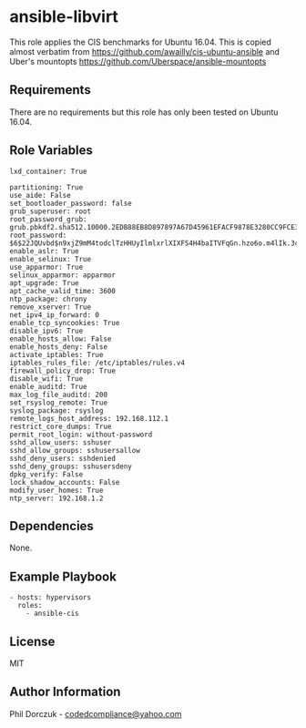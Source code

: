 ansible-libvirt
=========

This role applies the CIS benchmarks for Ubuntu 16.04. This is copied almost verbatim from https://github.com/awailly/cis-ubuntu-ansible
and Uber's mountopts https://github.com/Uberspace/ansible-mountopts

Requirements
------------

There are no requirements but this role has only been tested on Ubuntu 16.04.

Role Variables
--------------

```
lxd_container: True

partitioning: True
use_aide: False
set_bootloader_password: false
grub_superuser: root
root_password_grub: grub.pbkdf2.sha512.10000.2EDB88EB8D897897A67D45961EFACF9878E3280CC9FCE3BD0035D0F789409BC698831ED38349DF008FC9B1FCF56B26997BB802ED0299B0480744DD45C8658F18.516ABD49F2E70BF3EE21D02B5F6FBFBDC47C056B4CC8FEF2AB83E5F0997C1B00963E11A2B83533D892B3D64FDA2A065AF966D92F029402CB5E3BFD3776FE3D0C 
root_password: $6$22JQUvbd$n9xjZ9mM4todclTzHHUyIlmlxrlXIXFS4H4baITVFqGn.hzo6o.m4lIk.3cPD.ftqkfHctBZzJxR4pSqV8MEL/ 
enable_aslr: True
enable_selinux: True
use_apparmor: True
selinux_apparmor: apparmor
apt_upgrade: True
apt_cache_valid_time: 3600
ntp_package: chrony
remove_xserver: True
net_ipv4_ip_forward: 0
enable_tcp_syncookies: True
disable_ipv6: True
enable_hosts_allow: False
enable_hosts_deny: False
activate_iptables: True
iptables_rules_file: /etc/iptables/rules.v4
firewall_policy_drop: True
disable_wifi: True
enable_auditd: True
max_log_file_auditd: 200
set_rsyslog_remote: True
syslog_package: rsyslog
remote_logs_host_address: 192.168.112.1
restrict_core_dumps: True
permit_root_login: without-password
sshd_allow_users: sshuser
sshd_allow_groups: sshusersallow
sshd_deny_users: sshdenied
sshd_deny_groups: sshusersdeny
dpkg_verify: False
lock_shadow_accounts: False
modify_user_homes: True
ntp_server: 192.168.1.2
```

Dependencies
------------

None.

Example Playbook
----------------
```
- hosts: hypervisors
  roles:
    - ansible-cis
```
License
-------

MIT

Author Information
------------------

Phil Dorczuk - codedcompliance@yahoo.com

